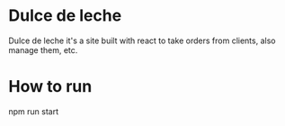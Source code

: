 # Dulce de leche

Dulce de leche it's a site built with react to take orders from clients, also manage them, etc. 

# How to run
npm run start

